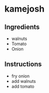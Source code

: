 # kamejosh

## Ingredients

- walnuts
- Tomato
- Onion


## Instructions

- fry onion
- add walnuts
- add tomato
